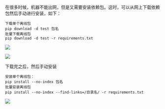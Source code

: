 在很多时候，机器不能出网，但是又需要安装依赖包。这时，可以从网上下载依赖包然后手动进行安装，如下：

```
下载单个离线包      
pip download -d test 包名      
批量下载离线包      
pip download -d test -r requirements.txt
```


![](https://img-blog.csdnimg.cn/20210228210023337.png?x-oss-process=image/watermark,type_ZmFuZ3poZW5naGVpdGk,shadow_10,text_aHR0cHM6Ly9ibG9nLmNzZG4ubmV0L3FxXzM2MTE5MTky,size_16,color_FFFFFF,t_70)

![](https://img-blog.csdnimg.cn/20210228210040169.png?x-oss-process=image/watermark,type_ZmFuZ3poZW5naGVpdGk,shadow_10,text_aHR0cHM6Ly9ibG9nLmNzZG4ubmV0L3FxXzM2MTE5MTky,size_16,color_FFFFFF,t_70)

下载完之后，然后手动安装

```
安装单个离线包：      
pip install --no-index 包名      
批量安装离线包      
pip install --no-index --find-links=/目录名/ -r requirements.txt
```


![](https://img-blog.csdnimg.cn/20210228210204343.png)